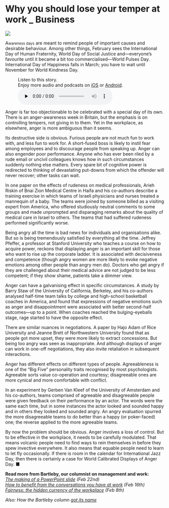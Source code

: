 # Why you should lose your temper at work _ Business

<img src="https://images.weserv.nl/?url=www.economist.com/img/b/1280/720/90/media-assets/image/20240302_WBD001.jpg" /><div></div><p><span>A</span><small>wareness days</small> are meant to remind people of important causes and desirable behaviour. Among other things, February sees the International Day of Human Fraternity, World Day of Social Justice and—everyone’s favourite until it became a bit too commercialised—World Pulses Day. International Day of Happiness falls in March; you have to wait until November for World Kindness Day. </p><div><figure><div><figcaption>Listen to this story.</figcaption> <span>Enjoy more audio and podcasts on<!-- --> <a href="https://www.economist.comhttps://economist-app.onelink.me/d2eC/bed1b25" id="audio-ios-cta" rel="noreferrer" target="_blank">iOS</a> <!-- -->or<!-- --> <a href="https://www.economist.comhttps://economist-app.onelink.me/d2eC/7f3c199" id="audio-android-cta" rel="noreferrer" target="_blank">Android</a>.</span></div><audio controls="" id="audio-player" preload="none" src="https://www.economist.com/media-assets/audio/055%20Business%20-%20Bartleby-33b049f5f44857e2aa9e7b68da6715a7.mp3" title="Why you should lose your temper at work"><p>Your browser does not support the &lt;audio&gt; element.</p></audio><div><div></div></div></figure></div><p>Anger is far too objectionable to be celebrated with a special day of its own. There is an anger-awareness week in Britain, but the emphasis is on controlling tempers, not giving in to them. Yet in the workplace, as elsewhere, anger is more ambiguous than it seems.</p><p>Its destructive side is obvious. Furious people are not much fun to work with, and less fun to work for. A short-fused boss is likely to instil fear among employees and to discourage people from speaking up. Anger can also engender poor performance. Anyone who has ever been riled by a rude email or uncivil colleagues knows how in such circumstances suddenly nothing else matters. Every spare bit of cognitive power is redirected to thinking of devastating put-downs from which the offender will never recover; other tasks can wait.</p><div><div><div id="econ-1"></div></div></div><p>In one paper on the effects of rudeness on medical professionals, Arieh Riskin of Bnai Zion Medical Centre in Haifa and his co-authors describe a training exercise in which teams of Israeli physicians and nurses treated a mannequin of a baby. The teams were joined by someone billed as a visiting expert from America, who offered studiously neutral comments to some groups and made unprompted and disparaging remarks about the quality of medical care in Israel to others. The teams that had suffered rudeness performed significantly worse. </p><p>Being angry all the time is bad news for individuals and organisations alike. But so is being tremendously satisfied by everything all the time. Jeffrey Pfeffer, a professor at Stanford University who teaches a course on how to acquire power, reckons that displaying anger is an important skill for those who want to rise up the corporate ladder. It is associated with decisiveness and competence (though angry women are more likely to evoke negative emotions among other people than angry men do). Doctors who get angry if they are challenged about their medical advice are not judged to be less competent; if they show shame, patients take a dimmer view. </p><p>Anger can have a galvanising effect in specific circumstances. A study by Barry Staw of the University of California, Berkeley, and his co-authors analysed half-time team talks by college and high-school basketball coaches in America, and found that expressions of negative emotions such as anger and disappointment were associated with better second-half outcomes—up to a point. When coaches reached the bulging-eyeballs stage, rage started to have the opposite effect. </p><p>There are similar nuances in negotiations. A paper by Hajo Adam of Rice University and Jeanne Brett of Northwestern University found that as people got more upset, they were more likely to extract concessions. But being too angry was seen as inappropriate. And although displays of anger can work in one-off negotiations, they also invite retaliation in subsequent interactions. </p><div><div><div id="econ-2"></div></div></div><p>Anger has different effects on different types of people. Agreeableness is one of the “Big Five” personality traits recognised by most psychologists. Agreeable sorts value co-operation and courtesy; disagreeable ones are more cynical and more comfortable with conflict. </p><p>In an experiment by Gerben Van Kleef of the University of Amsterdam and his co-authors, teams comprised of agreeable and disagreeable people were given feedback on their performance by an actor. The words were the same each time, but in some instances the actor looked and sounded happy and in others they looked and sounded angry. An angry evaluation spurred the more disagreeable teams to do better than a happy (or poker-faced) one; the reverse applied to the more agreeable teams.</p><p>By now the problem should be obvious. Anger involves a loss of control. But to be effective in the workplace, it needs to be carefully modulated. That means volcanic people need to find ways to rein themselves in before they spew invective everywhere. It also means that equable people need to learn to let fly occasionally. If there is room in the calendar for International Jazz Day, then there is certainly a case for World Calibrated Displays of Anger Day. <span>■</span></p><p><b>Read more from Bartleby, our columnist on management and work:</b><br /><i><a href="https://www.economist.com/business/2024/02/22/the-making-of-a-powerpoint-slide">The making of a PowerPoint slide</a> (Feb 22nd)</i><br /><i><a href="https://www.economist.com/business/2024/02/15/how-to-benefit-from-the-conversations-you-have-at-work">How to benefit from the conversations you have at work</a> (Feb 16th)</i><br /><i><a href="https://www.economist.com/business/2024/02/08/fairness-the-hidden-currency-of-the-workplace">Fairness: the hidden currency of the workplace</a> (Feb 8th)</i></p><p><i>Also: How the Bartleby column <a href="https://www.economist.com/column-names">got its name</a></i></p>